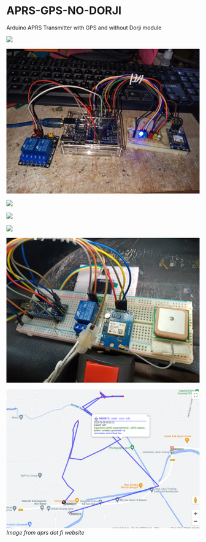 # APRS-GPS-NO-DORJI
Arduino APRS Transmitter with GPS and without Dorji module  
<p>
<img src = "https://github.com/mzakiab/APRS-GPS-NO-DORJI/blob/main/IMG_20230310_164208.jpg">
<p>
<img src = "https://github.com/mzakiab/APRS-GPS-NO-DORJI/blob/main/IMG_20230310_164309.jpg">
<p>
<img src = "https://github.com/mzakiab/APRS-GPS-NO-DORJI/blob/main/IMG_20230310_164342.jpg">
<p>
<img src = "https://github.com/mzakiab/APRS-GPS-NO-DORJI/blob/main/IMG_20230305_151527.jpg">
<p>
<img src = "https://github.com/mzakiab/APRS-GPS-NO-DORJI/blob/main/IMG_20230306_094056.jpg">
<p>
<img src = "https://github.com/mzakiab/APRS-GPS-NO-DORJI/blob/main/IMG_20230306_094147.jpg">
<p>
<img src = "https://github.com/mzakiab/APRS-GPS-NO-DORJI/blob/main/Screenshot%20at%202023-03-08%2019-22-10.png">
<br>
<i>Image from aprs dot fi website</i>

